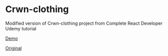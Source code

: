 # Crwn-clothing

Modified version of Crwn-clothing project from Complete React Developer Udemy tutorial

[Demo](https://crwn-live-quentin.herokuapp.com/)

[Original](https://crwnshop.herokuapp.com/)